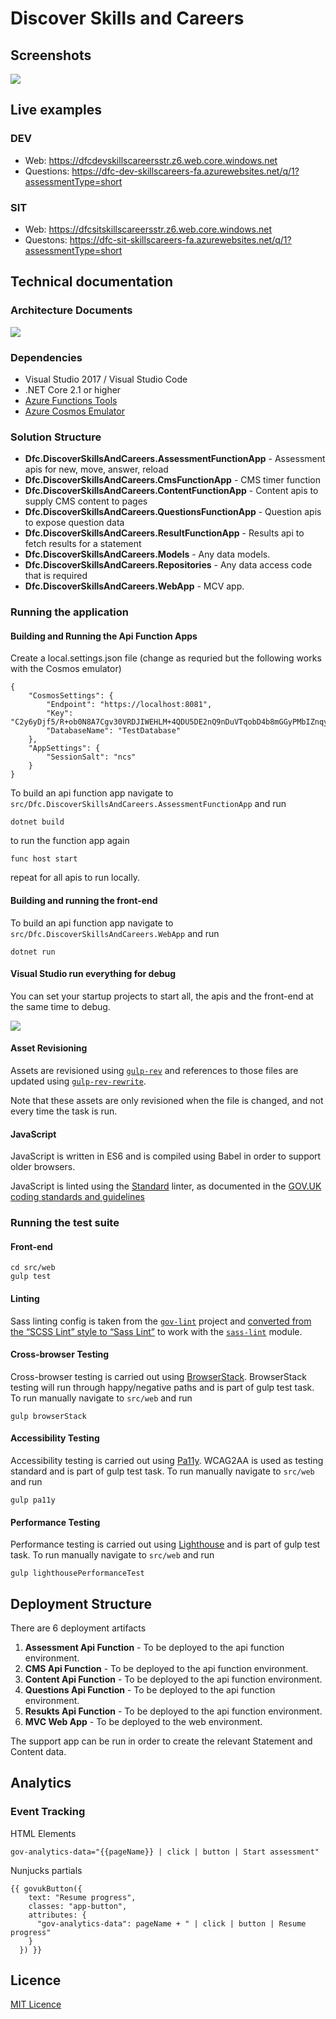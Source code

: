# Discover Skills and Careers

## Screenshots 

![](screenshot.png) 

## Live examples

### DEV

- Web: https://dfcdevskillscareersstr.z6.web.core.windows.net
- Questions: https://dfc-dev-skillscareers-fa.azurewebsites.net/q/1?assessmentType=short

### SIT

- Web: https://dfcsitskillscareersstr.z6.web.core.windows.net
- Questons: https://dfc-sit-skillscareers-fa.azurewebsites.net/q/1?assessmentType=short


## Technical documentation  

### Architecture Documents 

![](Architecture-latest.png) 

### Dependencies

* Visual Studio 2017 / Visual Studio Code
* .NET Core 2.1 or higher
* [Azure Functions Tools](https://www.npmjs.com/package/azure-functions-core-tools)
* [Azure Cosmos Emulator](https://docs.microsoft.com/en-us/azure/cosmos-db/local-emulator)

### Solution Structure

* **Dfc.DiscoverSkillsAndCareers.AssessmentFunctionApp** - Assessment apis for new, move, answer, reload
* **Dfc.DiscoverSkillsAndCareers.CmsFunctionApp** - CMS timer function 
* **Dfc.DiscoverSkillsAndCareers.ContentFunctionApp** - Content apis to supply CMS content to pages
* **Dfc.DiscoverSkillsAndCareers.QuestionsFunctionApp** - Question apis to expose question data
* **Dfc.DiscoverSkillsAndCareers.ResultFunctionApp** - Results api to fetch results for a statement
* **Dfc.DiscoverSkillsAndCareers.Models** - Any data models.
* **Dfc.DiscoverSkillsAndCareers.Repositories** - Any data access code that is required 
* **Dfc.DiscoverSkillsAndCareers.WebApp** - MCV app. 

### Running the application

#### Building and Running the Api Function Apps

Create a local.settings.json file (change as requried but the following works with the Cosmos emulator)
```
{
    "CosmosSettings": {
        "Endpoint": "https://localhost:8081",
        "Key": "C2y6yDjf5/R+ob0N8A7Cgv30VRDJIWEHLM+4QDU5DE2nQ9nDuVTqobD4b8mGGyPMbIZnqyMsEcaGQy67XIw/Jw==",
        "DatabaseName": "TestDatabase"
    },
    "AppSettings": {
        "SessionSalt": "ncs"
    }
}
```
To build an api function app navigate to `src/Dfc.DiscoverSkillsAndCareers.AssessmentFunctionApp` and run 

    dotnet build 

to run the function app again 

    func host start

repeat for all apis to run locally.

#### Building and running the front-end 

To build an api function app navigate to `src/Dfc.DiscoverSkillsAndCareers.WebApp` and run 

    dotnet run 

#### Visual Studio run everything for debug

You can set your startup projects to start all, the apis and the front-end at the same time to debug.

![](screenshot-startprojects.png) 

#### Asset Revisioning 

Assets are revisioned using [`gulp-rev`](https://github.com/sindresorhus/gulp-rev) and references to those files are updated using [`gulp-rev-rewrite`](https://github.com/TheDancingCode/gulp-rev-rewrite). 

Note that these assets are only revisioned when the file is changed, and not every time the task is run. 

#### JavaScript 

JavaScript is written in ES6 and is compiled using Babel in order to support older browsers. 

JavaScript is linted using the [Standard](https://standardjs.com) linter, as documented in the [GOV.UK coding standards and guidelines](https://github.com/alphagov/styleguides/blob/master/js.md#linting)

### Running the test suite

#### Front-end

    cd src/web
    gulp test

#### Linting 

Sass linting config is taken from the [`gov-lint`](https://github.com/alphagov/govuk-lint/blob/master/configs/scss_lint/gds-sass-styleguide.yml) project and [converted from the “SCSS Lint” style to “Sass Lint”](http://sasstools.github.io/make-sass-lint-config/) to work with the [`sass-lint`](https://www.npmjs.com/package/sass-lint) module. 

#### Cross-browser Testing

Cross-browser testing is carried out using [BrowserStack](https://www.browserstack.com/automate/protractor). BrowserStack testing will run through happy/negative paths and is part of gulp test task. To run manually navigate to `src/web` and run

    gulp browserStack 

#### Accessibility Testing

Accessibility testing is carried out using [Pa11y](https://github.com/pa11y/pa11y). WCAG2AA is used as testing standard and is part of gulp test task. To run manually navigate to `src/web` and run

    gulp pa11y

#### Performance Testing

Performance testing is carried out using [Lighthouse](https://github.com/GoogleChrome/lighthouse#readme) and is part of gulp test task. To run manually navigate to `src/web` and run

    gulp lighthousePerformanceTest

## Deployment Structure 

There are 6 deployment artifacts 

1. **Assessment Api Function** - To be deployed to the api function environment.
2. **CMS Api Function** - To be deployed to the api function environment.
3. **Content Api Function** - To be deployed to the api function environment.
4. **Questions Api Function** - To be deployed to the api function environment.
5. **Resukts Api Function** - To be deployed to the api function environment.
6. **MVC Web App** - To be deployed to the web environment.

The support app can be run in order to create the relevant Statement and Content data.

## Analytics 

### Event Tracking

HTML Elements

    gov-analytics-data="{{pageName}} | click | button | Start assessment"

Nunjucks partials

    {{ govukButton({
        text: "Resume progress",
        classes: "app-button",
        attributes: {
          "gov-analytics-data": pageName + " | click | button | Resume progress"
        }
      }) }}

## Licence

[MIT Licence](/LICENCE) 
